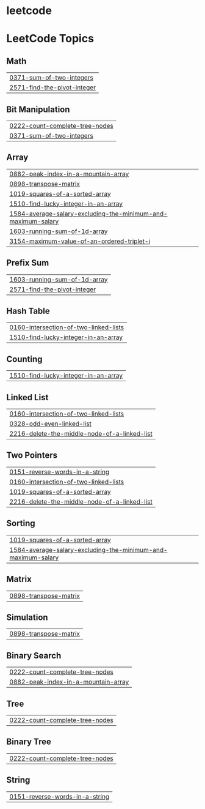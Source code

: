 # leetcode
<!---LeetCode Topics Start-->
# LeetCode Topics
## Math
|  |
| ------- |
| [0371-sum-of-two-integers](https://github.com/aanjalii01/leetcode/tree/master/0371-sum-of-two-integers) |
| [2571-find-the-pivot-integer](https://github.com/aanjalii01/leetcode/tree/master/2571-find-the-pivot-integer) |
## Bit Manipulation
|  |
| ------- |
| [0222-count-complete-tree-nodes](https://github.com/aanjalii01/leetcode/tree/master/0222-count-complete-tree-nodes) |
| [0371-sum-of-two-integers](https://github.com/aanjalii01/leetcode/tree/master/0371-sum-of-two-integers) |
## Array
|  |
| ------- |
| [0882-peak-index-in-a-mountain-array](https://github.com/aanjalii01/leetcode/tree/master/0882-peak-index-in-a-mountain-array) |
| [0898-transpose-matrix](https://github.com/aanjalii01/leetcode/tree/master/0898-transpose-matrix) |
| [1019-squares-of-a-sorted-array](https://github.com/aanjalii01/leetcode/tree/master/1019-squares-of-a-sorted-array) |
| [1510-find-lucky-integer-in-an-array](https://github.com/aanjalii01/leetcode/tree/master/1510-find-lucky-integer-in-an-array) |
| [1584-average-salary-excluding-the-minimum-and-maximum-salary](https://github.com/aanjalii01/leetcode/tree/master/1584-average-salary-excluding-the-minimum-and-maximum-salary) |
| [1603-running-sum-of-1d-array](https://github.com/aanjalii01/leetcode/tree/master/1603-running-sum-of-1d-array) |
| [3154-maximum-value-of-an-ordered-triplet-i](https://github.com/aanjalii01/leetcode/tree/master/3154-maximum-value-of-an-ordered-triplet-i) |
## Prefix Sum
|  |
| ------- |
| [1603-running-sum-of-1d-array](https://github.com/aanjalii01/leetcode/tree/master/1603-running-sum-of-1d-array) |
| [2571-find-the-pivot-integer](https://github.com/aanjalii01/leetcode/tree/master/2571-find-the-pivot-integer) |
## Hash Table
|  |
| ------- |
| [0160-intersection-of-two-linked-lists](https://github.com/aanjalii01/leetcode/tree/master/0160-intersection-of-two-linked-lists) |
| [1510-find-lucky-integer-in-an-array](https://github.com/aanjalii01/leetcode/tree/master/1510-find-lucky-integer-in-an-array) |
## Counting
|  |
| ------- |
| [1510-find-lucky-integer-in-an-array](https://github.com/aanjalii01/leetcode/tree/master/1510-find-lucky-integer-in-an-array) |
## Linked List
|  |
| ------- |
| [0160-intersection-of-two-linked-lists](https://github.com/aanjalii01/leetcode/tree/master/0160-intersection-of-two-linked-lists) |
| [0328-odd-even-linked-list](https://github.com/aanjalii01/leetcode/tree/master/0328-odd-even-linked-list) |
| [2216-delete-the-middle-node-of-a-linked-list](https://github.com/aanjalii01/leetcode/tree/master/2216-delete-the-middle-node-of-a-linked-list) |
## Two Pointers
|  |
| ------- |
| [0151-reverse-words-in-a-string](https://github.com/aanjalii01/leetcode/tree/master/0151-reverse-words-in-a-string) |
| [0160-intersection-of-two-linked-lists](https://github.com/aanjalii01/leetcode/tree/master/0160-intersection-of-two-linked-lists) |
| [1019-squares-of-a-sorted-array](https://github.com/aanjalii01/leetcode/tree/master/1019-squares-of-a-sorted-array) |
| [2216-delete-the-middle-node-of-a-linked-list](https://github.com/aanjalii01/leetcode/tree/master/2216-delete-the-middle-node-of-a-linked-list) |
## Sorting
|  |
| ------- |
| [1019-squares-of-a-sorted-array](https://github.com/aanjalii01/leetcode/tree/master/1019-squares-of-a-sorted-array) |
| [1584-average-salary-excluding-the-minimum-and-maximum-salary](https://github.com/aanjalii01/leetcode/tree/master/1584-average-salary-excluding-the-minimum-and-maximum-salary) |
## Matrix
|  |
| ------- |
| [0898-transpose-matrix](https://github.com/aanjalii01/leetcode/tree/master/0898-transpose-matrix) |
## Simulation
|  |
| ------- |
| [0898-transpose-matrix](https://github.com/aanjalii01/leetcode/tree/master/0898-transpose-matrix) |
## Binary Search
|  |
| ------- |
| [0222-count-complete-tree-nodes](https://github.com/aanjalii01/leetcode/tree/master/0222-count-complete-tree-nodes) |
| [0882-peak-index-in-a-mountain-array](https://github.com/aanjalii01/leetcode/tree/master/0882-peak-index-in-a-mountain-array) |
## Tree
|  |
| ------- |
| [0222-count-complete-tree-nodes](https://github.com/aanjalii01/leetcode/tree/master/0222-count-complete-tree-nodes) |
## Binary Tree
|  |
| ------- |
| [0222-count-complete-tree-nodes](https://github.com/aanjalii01/leetcode/tree/master/0222-count-complete-tree-nodes) |
## String
|  |
| ------- |
| [0151-reverse-words-in-a-string](https://github.com/aanjalii01/leetcode/tree/master/0151-reverse-words-in-a-string) |
<!---LeetCode Topics End-->